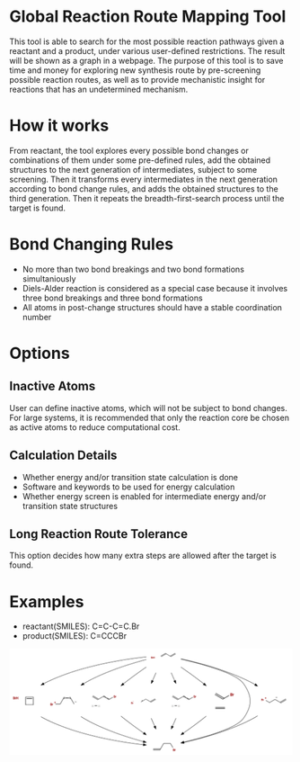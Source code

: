 # Global Reaction Route Mapping Tool
This tool is able to search for the most possible reaction pathways given a reactant and a product, 
under various user-defined restrictions. The result will be shown as a graph in a webpage. 
The purpose of this tool is to save time and money for exploring new synthesis route by pre-screening 
possible reaction routes, as well as to provide mechanistic insight for reactions that has an undetermined mechanism. 
# How it works
From reactant, the tool explores every possible bond changes or combinations of them under some pre-defined rules, 
add the obtained structures to the next generation of intermediates, subject to some screening. Then it transforms every
intermediates in the next generation according to bond change rules, and adds the obtained structures to the third generation. 
Then it repeats the breadth-first-search process until the target is found. 
# Bond Changing Rules
- No more than two bond breakings and two bond formations simultaniously
- Diels-Alder reaction is considered as a special case because it involves three bond breakings and three bond formations
- All atoms in post-change structures should have a stable coordination number
# Options
## Inactive Atoms
User can define inactive atoms, which will not be subject to bond changes. For large systems, it is recommended that 
only the reaction core be chosen as active atoms to reduce computational cost. 
## Calculation Details
- Whether energy and/or transition state calculation is done
- Software and keywords to be used for energy calculation
- Whether energy screen is enabled for intermediate energy and/or transition state structures
## Long Reaction Route Tolerance
This option decides how many extra steps are allowed after the target is found. 
# Examples
- reactant(SMILES): C=C-C=C.Br
- product(SMILES): C=CCCBr


![example image](reactionroute_web/reaction/examples/reaction-C=C-C=C.Br.png)
